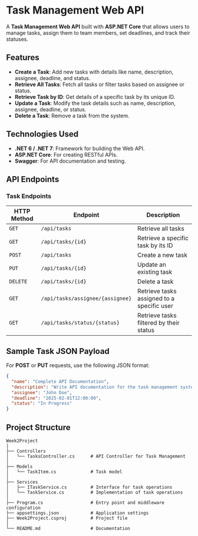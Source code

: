 # Task Management Web API

A **Task Management Web API** built with **ASP.NET Core** that allows users to manage tasks, assign them to team members, set deadlines, and track their statuses.

## Features

- **Create a Task**: Add new tasks with details like name, description, assignee, deadline, and status.
- **Retrieve All Tasks**: Fetch all tasks or filter tasks based on assignee or status.
- **Retrieve Task by ID**: Get details of a specific task by its unique ID.
- **Update a Task**: Modify the task details such as name, description, assignee, deadline, or status.
- **Delete a Task**: Remove a task from the system.

## Technologies Used

- **.NET 6 / .NET 7**: Framework for building the Web API.
- **ASP.NET Core**: For creating RESTful APIs.
- **Swagger**: For API documentation and testing.

## API Endpoints

### Task Endpoints

| HTTP Method | Endpoint                     | Description                                    |
|-------------|------------------------------|------------------------------------------------|
| `GET`       | `/api/tasks`                | Retrieve all tasks                            |
| `GET`       | `/api/tasks/{id}`           | Retrieve a specific task by its ID            |
| `POST`      | `/api/tasks`                | Create a new task                             |
| `PUT`       | `/api/tasks/{id}`           | Update an existing task                       |
| `DELETE`    | `/api/tasks/{id}`           | Delete a task                                 |
| `GET`       | `/api/tasks/assignee/{assignee}` | Retrieve tasks assigned to a specific user    |
| `GET`       | `/api/tasks/status/{status}` | Retrieve tasks filtered by their status       |


## Sample Task JSON Payload

For **POST** or **PUT** requests, use the following JSON format:

```json
{
  "name": "Complete API Documentation",
  "description": "Write API documentation for the task management system.",
  "assignee": "John Doe",
  "deadline": "2025-02-01T12:00:00",
  "status": "In Progress"
}
```

## Project Structure

```
Week2Project
│
├── Controllers
│   └── TasksController.cs      # API Controller for Task Management
│
├── Models
│   └── TaskItem.cs             # Task model
│
├── Services
│   ├── ITaskService.cs         # Interface for task operations
│   └── TaskService.cs          # Implementation of task operations
│
├── Program.cs                  # Entry point and middleware configuration
├── appsettings.json            # Application settings
├── Week2Project.csproj         # Project file
│
└── README.md                   # Documentation
```



